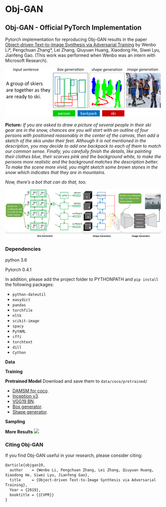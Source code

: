 # Obj-GAN
## Obj-GAN - Official PyTorch Implementation

Pytorch implementation for reproducing Obj-GAN results in the paper [Object-driven Text-to-Image Synthesis via Adversarial Training](https://arxiv.org/pdf/1902.10740.pdf) by Wenbo Li*, Pengchuan Zhang*, Lei Zhang, Qiuyuan Huang, Xiaodong He, Siwei Lyu, Jianfeng Gao. (This work was performed when Wenbo was an intern with Microsoft Research).

<img src="step_vis.png"/>

**Picture:** *If you are asked to draw a picture of several people in their ski gear are in the snow, chances are you will start with an outline of four persons with positioned reasonably in the center of the canvas, then add a sketch of the skis under their feet. Although it is not mentioned in the description, you may decide to add one backpack to each of them to match our common sense. Finally, you carefully finish the details, like painting their clothes blue, their scarves pink and the background white, to make the persons more realistic and the background matches the description better. To make the scene more vivid, you might sketch some brown stones in the snow which indicates that they are in mountains.*

*Now, there’s a bot that can do that, too.*

<img src="framework.png"/>

### Dependencies
python 3.6

Pytorch 0.4.1

In addition, please add the project folder to PYTHONPATH and `pip install` the following packages:
- `python-dateutil`
- `easydict`
- `pandas`
- `torchfile`
- `nltk`
- `scikit-image`
- `spacy`
- `PyYAML`
- `cffi`
- `torchtext`
- `dill`
- `Cython`

**Data**


**Training**

**Pretrained Model**
Download and save them to `data/coco/pretrained/`
- [DAMSM for coco](https://drive.google.com/open?id=1zIrXCE9F6yfbEJIbNP5-YrEe2pZcPSGJ). 
- [Inception v3](https://download.pytorch.org/models/inception_v3_google-1a9a5a14.pth).
- [VGG19 BN](https://download.pytorch.org/models/vgg19_bn-c79401a0.pth).
- [Box generator](https://drive.google.com/file/d/1OTZDywt1UGzUykAXBXmvVA6aAlQzbMjv/view?usp=sharing).
- [Shape generator](https://drive.google.com/file/d/1vyfXxh4eC1ccs9XNhC8OIylErhwLdvmN/view?usp=sharing).

**Sampling**

**More Results**
<img src="example.png"/>


### Citing Obj-GAN
If you find Obj-GAN useful in your research, please consider citing:

```
@article{objgan19,
  author    = {Wenbo Li, Pengchuan Zhang, Lei Zhang, Qiuyuan Huang, Xiaodong He, Siwei Lyu, Jianfeng Gao},
  title     = {Object-driven Text-to-Image Synthesis via Adversarial Training},
  Year = {2019},
  booktitle = {{CVPR}}
}
